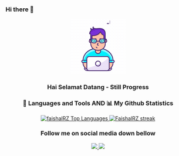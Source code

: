 ### Hi there 👋


<!-- 
**faishal2727/faishal2727** is a ✨ _special_ ✨ repository because its `README.md` (this file) appears on your GitHub profile. -->
<!-- 
Here are some ideas to get you started:

- 🔭 I’m currently working on ...
- 🌱 I’m currently learning ...
- 👯 I’m looking to collaborate on ...
- 🤔 I’m looking for help with ...
- 💬 Ask me about ...
- 📫 How to reach me: ...
- 😄 Pronouns: ...
- ⚡ Fun fact: ... -->


<div align="center">
  <img  src="https://github.com/faishal2727/faishal2727/blob/main/lottie.gif"
       alt="snake" /></a>
</div>

<h3 align=center>
Hai Selamat Datang - Still Progress 
</h3>

<h3 align='center'>
 🚀 Languages and Tools AND 📊 My Github Statistics
 </h3>
 
<p align='center'>
<a href="https://github.com/faishal2727">
<img alt="faishalRZ Top Languages" src="https://github-readme-stats.vercel.app/api/top-langs/?username=faishal2727&langs_count=8&count_private=true&layout=compact&theme=react&hide_border=true&bg_color=0D1117" />
</a>
 <a href="https://github.com/faishal2727">
<img alt="FaishalRZ streak" src="https://github-readme-streak-stats.herokuapp.com/?user=faishal2727&show_icons=true&count_private=true&theme=react&hide_border=true&bg_color=0D1117"/>
</a>
</p>

<p align='center'>

</p>

<h3 align='center'>
 Follow me on social media down bellow
</h3>

<p align='center'>
  <a href="https://instagram.com/faishal2727">
    <img src="https://img.shields.io/badge/instagram-%23E4405F.svg?&style=for-the-badge&logo=instagram&logoColor=white" />        
  </a>
<a href="https://www.linkedin.com/in/faishal2727/">
   <img src="https://img.shields.io/badge/LinkedIn-0077B5?style=for-the-badge&logo=linkedin&logoColor=white"/>
</a>





